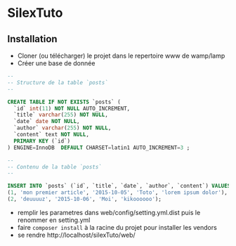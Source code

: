 # SilexTuto
## Installation
* Cloner (ou télécharger) le projet dans le repertoire www de wamp/lamp
* Créer une base de donnée 
```sql
--
-- Structure de la table `posts`
--

CREATE TABLE IF NOT EXISTS `posts` (
  `id` int(11) NOT NULL AUTO_INCREMENT,
  `title` varchar(255) NOT NULL,
  `date` date NOT NULL,
  `author` varchar(255) NOT NULL,
  `content` text NOT NULL,
  PRIMARY KEY (`id`)
) ENGINE=InnoDB  DEFAULT CHARSET=latin1 AUTO_INCREMENT=3 ;

--
-- Contenu de la table `posts`
--

INSERT INTO `posts` (`id`, `title`, `date`, `author`, `content`) VALUES
(1, 'mon premier article', '2015-10-05', 'Toto', 'lorem ipsum dolor'),
(2, 'deuuuuz', '2015-10-06', 'Moi', 'kikoooooo');
```
* remplir les parametres dans web/config/setting.yml.dist puis le renommer en setting.yml
* faire  ```composer install``` à la racine du projet pour installer les vendors
* se rendre http://localhost/silexTuto/web/

